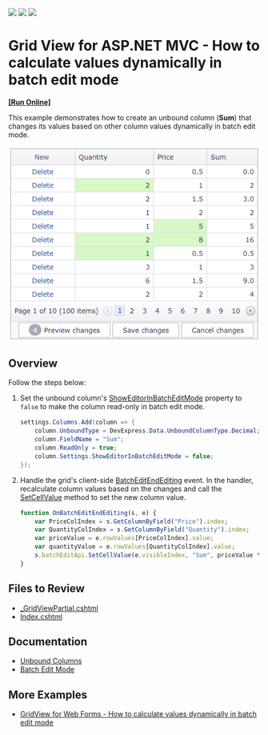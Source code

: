 <!-- default badges list -->
![](https://img.shields.io/endpoint?url=https://codecentral.devexpress.com/api/v1/VersionRange/128549548/16.1.4%2B)
[![](https://img.shields.io/badge/Open_in_DevExpress_Support_Center-FF7200?style=flat-square&logo=DevExpress&logoColor=white)](https://supportcenter.devexpress.com/ticket/details/T124603)
[![](https://img.shields.io/badge/📖_How_to_use_DevExpress_Examples-e9f6fc?style=flat-square)](https://docs.devexpress.com/GeneralInformation/403183)
<!-- default badges end -->
# Grid View for ASP.NET MVC - How to calculate values dynamically in batch edit mode
<!-- run online -->
**[[Run Online]](https://codecentral.devexpress.com/128549548/)**
<!-- run online end -->

This example demonstrates how to create an unbound column (**Sum**) that changes its values based on other column values dynamically in batch edit mode.

![Calculate values on dynamically](calculateValuesMVC.png)

## Overview

Follow the steps below:

1. Set the unbound column's [ShowEditorInBatchEditMode](https://docs.devexpress.com/AspNet/DevExpress.Web.GridDataColumnSettings.ShowEditorInBatchEditMode) property to `false` to make the column read-only in batch edit mode.

    ```csharp
    settings.Columns.Add(column => {
        column.UnboundType = DevExpress.Data.UnboundColumnType.Decimal;
        column.FieldName = "Sum";
        column.ReadOnly = true;
        column.Settings.ShowEditorInBatchEditMode = false;
    });
    ```

2. Handle the grid's client-side [BatchEditEndEditing](https://docs.devexpress.com/AspNet/js-ASPxClientGridView.BatchEditEndEditing) event. In the handler, recalculate column values based on the changes and call the [SetCellValue](https://docs.devexpress.com/AspNet/js-ASPxClientGridViewBatchEditApi.SetCellValue(visibleIndex-columnFieldNameOrId-value)) method to set the new column value.

    ```js
    function OnBatchEditEndEditing(s, e) {
        var PriceColIndex = s.GetColumnByField("Price").index;
        var QuantityColIndex = s.GetColumnByField("Quantity").index;
        var priceValue = e.rowValues[PriceColIndex].value;
        var quantityValue = e.rowValues[QuantityColIndex].value;
        s.batchEditApi.SetCellValue(e.visibleIndex, "Sum", priceValue * quantityValue, null, true);
    }
    ```

## Files to Review

* [_GridViewPartial.cshtml](./CS/GridViewBatchEdit/Views/Home/_GridViewPartial.cshtml)
* [Index.cshtml](./CS/GridViewBatchEdit/Views/Home/Index.cshtml)

## Documentation

* [Unbound Columns](https://docs.devexpress.com/AspNetMvc/16859/components/grid-view/concepts/data-representation-basics/columns/unbound-columns)
* [Batch Edit Mode](https://docs.devexpress.com/AspNetMvc/16147/components/grid-view/concepts/data-editing-and-validation/batch-edit)

## More Examples

* [GridView for Web Forms - How to calculate values dynamically in batch edit mode](https://github.com/DevExpress-Examples/asp-net-web-forms-gridview-calculate-values-dynamically-batch-mode)
